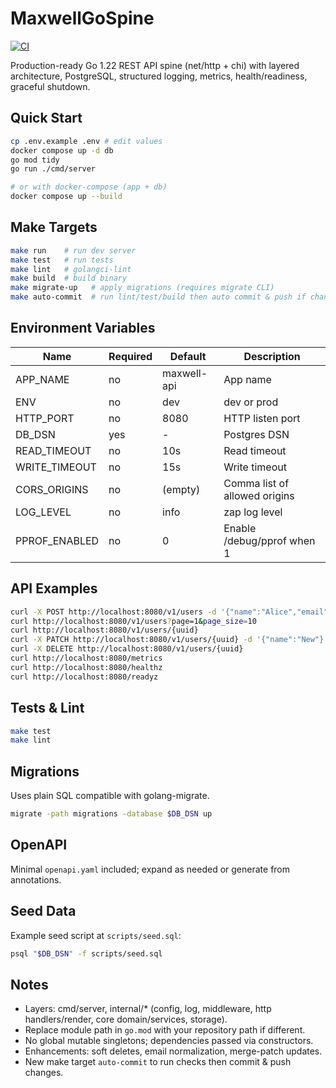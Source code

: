 # MaxwellGoSpine

[![CI](https://github.com/Hex-Zero/MaxwellGoSpine/actions/workflows/ci.yml/badge.svg)](https://github.com/Hex-Zero/MaxwellGoSpine/actions/workflows/ci.yml)

Production-ready Go 1.22 REST API spine (net/http + chi) with layered architecture, PostgreSQL, structured logging, metrics, health/readiness, graceful shutdown.

## Quick Start

```bash
cp .env.example .env # edit values
docker compose up -d db
go mod tidy
go run ./cmd/server

# or with docker-compose (app + db)
docker compose up --build
```

## Make Targets

```bash
make run    # run dev server
make test   # run tests
make lint   # golangci-lint
make build  # build binary
make migrate-up   # apply migrations (requires migrate CLI)
make auto-commit  # run lint/test/build then auto commit & push if changes
```

## Environment Variables

| Name | Required | Default | Description |
|------|----------|---------|-------------|
| APP_NAME | no | maxwell-api | App name |
| ENV | no | dev | dev or prod |
| HTTP_PORT | no | 8080 | HTTP listen port |
| DB_DSN | yes | - | Postgres DSN |
| READ_TIMEOUT | no | 10s | Read timeout |
| WRITE_TIMEOUT | no | 15s | Write timeout |
| CORS_ORIGINS | no | (empty) | Comma list of allowed origins |
| LOG_LEVEL | no | info | zap log level |
| PPROF_ENABLED | no | 0 | Enable /debug/pprof when 1 |

## API Examples

```bash
curl -X POST http://localhost:8080/v1/users -d '{"name":"Alice","email":"alice@example.com"}' -H 'Content-Type: application/json'
curl http://localhost:8080/v1/users?page=1&page_size=10
curl http://localhost:8080/v1/users/{uuid}
curl -X PATCH http://localhost:8080/v1/users/{uuid} -d '{"name":"New"}' -H 'Content-Type: application/json'
curl -X DELETE http://localhost:8080/v1/users/{uuid}
curl http://localhost:8080/metrics
curl http://localhost:8080/healthz
curl http://localhost:8080/readyz
```

## Tests & Lint

```bash
make test
make lint
```

## Migrations

Uses plain SQL compatible with golang-migrate.

```bash
migrate -path migrations -database $DB_DSN up
```

## OpenAPI

Minimal `openapi.yaml` included; expand as needed or generate from annotations.

## Seed Data

Example seed script at `scripts/seed.sql`:

```bash
psql "$DB_DSN" -f scripts/seed.sql
```

## Notes

* Layers: cmd/server, internal/* (config, log, middleware, http handlers/render, core domain/services, storage).
* Replace module path in `go.mod` with your repository path if different.
* No global mutable singletons; dependencies passed via constructors.
* Enhancements: soft deletes, email normalization, merge-patch updates.
* New make target `auto-commit` to run checks then commit & push changes.

